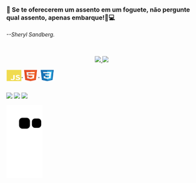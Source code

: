 ### 🚀 Se te oferecerem um assento em um foguete, não pergunte qual assento, apenas embarque!🚀💻
###### --Sheryl Sandberg.

## 

<div style="display: inline_block"><br>
<div align="center">
  <a href="https://github.com/Eduardolauriano">
  <img height="170em" src="https://github-readme-stats.vercel.app/api?username=Eduardolauriano&show_icons=true&theme=dracula&include_all_commits=true&count_private=true"/>
  <img wight="50em" height="170em" src="https://github-readme-stats.vercel.app/api/top-langs/?username=Eduardolauriano&layout=compact&langs_count=7&theme=dracula"/>
</div>

<div style="display: inline_block"><br>
  <img align="center" alt="Du-Js" height="30" width="40" src="https://raw.githubusercontent.com/devicons/devicon/master/icons/javascript/javascript-plain.svg">
  <img align="center" alt="Du-HTML" height="30" width="40" src="https://raw.githubusercontent.com/devicons/devicon/master/icons/html5/html5-original.svg">
  <img align="center" alt="Du-CSS" height="30" width="40" src="https://raw.githubusercontent.com/devicons/devicon/master/icons/css3/css3-original.svg">


##

<div> 
  <a href="https://www.instagram.com/eduardo_lauriano12/" target="_blank"><img src="https://img.shields.io/badge/-Instagram-%23E4405F?style=for-the-badge&logo=instagram&logoColor=white" target="_blank"></a>
  <a href = "mailto:eduardo.lauriano12@gmail.com"><img src="https://img.shields.io/badge/-Gmail-%23333?style=for-the-badge&logo=gmail&logoColor=white" target="_blank"></a>
  <a href="https://www.linkedin.com/in/eduardo-lauriano/" target="_blank"><img src="https://img.shields.io/badge/-LinkedIn-%230077B5?style=for-the-badge&logo=linkedin&logoColor=white" target="_blank"></a> 
  
   ![Snake animation](https://github.com/Eduardolauriano/Eduardolauriano/blob/output/github-contribution-grid-snake.svg)
  
